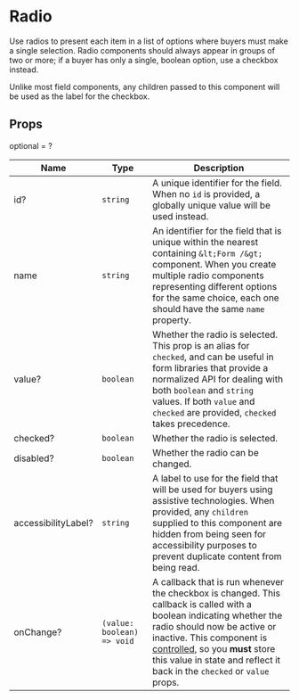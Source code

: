 # Radio

Use radios to present each item in a list of options where buyers must
make a single selection. Radio components should always appear in groups of
two or more; if a buyer has only a single, boolean option, use a checkbox
instead.

Unlike most field components, any children passed to this component will be used
as the label for the checkbox.

## Props
optional = ?

| Name | Type | Description |
| --- | --- | --- |
| id? | <code>string</code> | A unique identifier for the field. When no `id` is provided, a globally unique value will be used instead.  |
| name | <code>string</code> | An identifier for the field that is unique within the nearest containing `&lt;Form /&gt;` component. When you create multiple radio components representing different options for the same choice, each one should have the same `name` property.  |
| value? | <code>boolean</code> | Whether the radio is selected. This prop is an alias for `checked`, and can be useful in form libraries that provide a normalized API for dealing with both `boolean` and `string` values. If both `value` and `checked` are provided, `checked` takes precedence.  |
| checked? | <code>boolean</code> | Whether the radio is selected.  |
| disabled? | <code>boolean</code> | Whether the radio can be changed.  |
| accessibilityLabel? | <code>string</code> | A label to use for the field that will be used for buyers using assistive technologies. When provided, any `children` supplied to this component are hidden from being seen for accessibility purposes to prevent duplicate content from being read.  |
| onChange? | <code>(value: boolean) => void</code> | A callback that is run whenever the checkbox is changed. This callback is called with a boolean indicating whether the radio should now be active or inactive. This component is [controlled](https://reactjs.org/docs/forms.html#controlled-components), so you **must** store this value in state and reflect it back in the `checked` or `value` props.  |